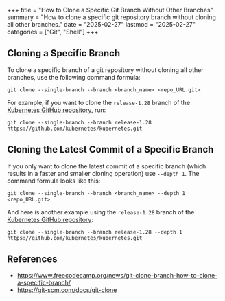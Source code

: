 +++
title = "How to Clone a Specific Git Branch Without Other Branches"
summary = "How to clone a specific git repository branch without cloning all other branches."
date = "2025-02-27"
lastmod = "2025-02-27"
categories = ["Git", "Shell"]
+++

## Cloning a Specific Branch

To clone a specific branch of a git repository without cloning all other branches, use the following command formula:

```
git clone --single-branch --branch <branch_name> <repo_URL.git>
```

For example, if you want to clone the `release-1.28` branch of the [Kubernetes GitHub repository](https://github.com/kubernetes/kubernetes/tree/release-1.28), run:

```
git clone --single-branch --branch release-1.28 https://github.com/kubernetes/kubernetes.git
```

## Cloning the Latest Commit of a Specific Branch

If you only want to clone the latest commit of a specific branch (which results in a faster and smaller cloning operation) use `--depth 1`. The command formula looks like this:

```
git clone --single-branch --branch <branch_name> --depth 1 <repo_URL.git>
```

And here is another example using the `release-1.28` branch of the [Kubernetes GitHub repository](https://github.com/kubernetes/kubernetes/tree/release-1.28):

```
git clone --single-branch --branch release-1.28 --depth 1 https://github.com/kubernetes/kubernetes.git
```

## References
- https://www.freecodecamp.org/news/git-clone-branch-how-to-clone-a-specific-branch/
- https://git-scm.com/docs/git-clone
